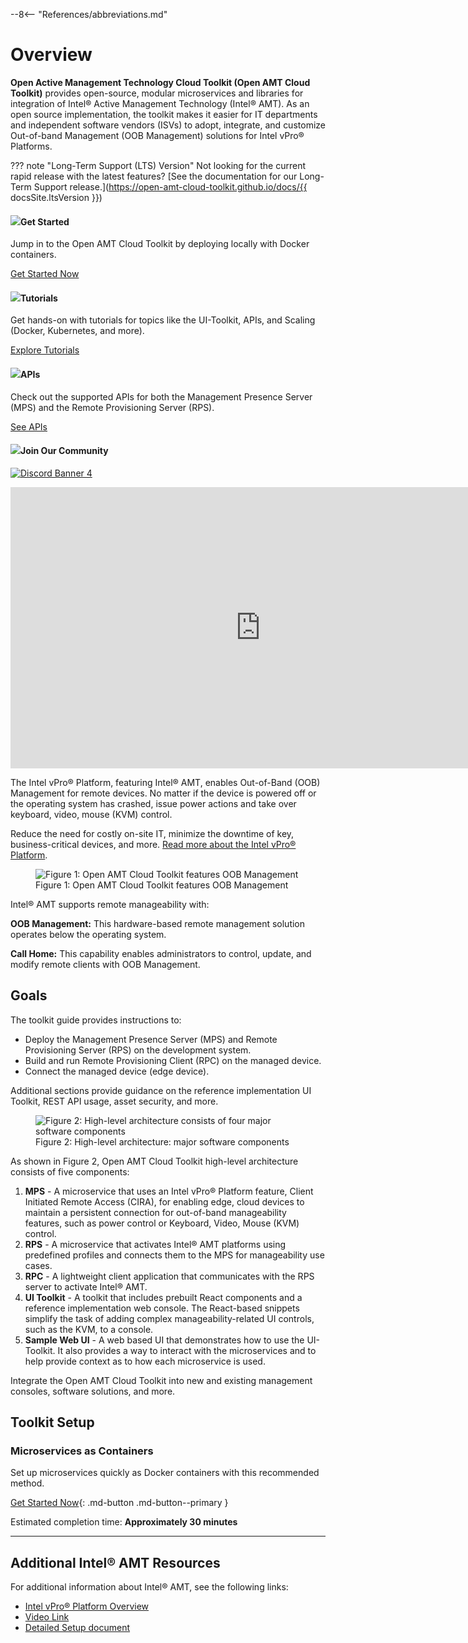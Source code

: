 --8<-- "References/abbreviations.md"

# Overview

**Open Active Management Technology Cloud Toolkit (Open AMT Cloud Toolkit)** provides open-source, modular microservices and libraries for integration of Intel® Active Management Technology (Intel® AMT). As an open source implementation, the toolkit makes it easier for IT departments and independent software vendors (ISVs) to adopt, integrate, and customize Out-of-band Management (OOB Management) solutions for Intel vPro® Platforms.

??? note "Long-Term Support (LTS) Version"
    Not looking for the current rapid release with the latest features? [See the documentation for our Long-Term Support release.](https://open-amt-cloud-toolkit.github.io/docs/{{ docsSite.ltsVersion }})

<div class="home-nav-row">
  <div class="home-nav-column">
    <div class="home-nav-card">
        <h4><img class="home-nav-icons" src="./assets/images/intel/blazing-performance.png"><b>Get Started</b></h4>
        <p>Jump in to the Open AMT Cloud Toolkit by deploying locally with Docker containers.</p>
        <a href="https://open-amt-cloud-toolkit.github.io/docs/{{ docsSite.rapidVersion }}/GetStarted/prerequisites/">Get Started Now</a>
    </div>
  </div>
  <div class="home-nav-column">
    <div class="home-nav-card">
        <h4><img class="home-nav-icons" src="./assets/images/intel/solutions.png"><b>Tutorials</b></h4>
        <p>Get hands-on with tutorials for topics like the UI-Toolkit, APIs, and Scaling (Docker, Kubernetes, and more).</p>
        <a href="https://open-amt-cloud-toolkit.github.io/docs/{{ docsSite.rapidVersion }}/Tutorials/uitoolkitReact/">Explore Tutorials</a>
    </div>
  </div>
  <div class="home-nav-column">
    <div class="home-nav-card">
        <h4><img class="home-nav-icons" src="./assets/images/intel/edge-compute.png"><b>APIs</b></h4>
        <p>Check out the supported APIs for both the Management Presence Server (MPS) and the Remote Provisioning Server (RPS).</p>
        <a href="https://open-amt-cloud-toolkit.github.io/docs/{{ docsSite.rapidVersion }}/APIs/indexMPS/">See APIs</a>
    </div>
  </div>
  <div class="home-nav-column">
    <div class="home-nav-card">
        <h4><img class="home-nav-icons" src="./assets/images/intel/message.png"><b>Join Our Community</b></h4>
        <a target="_blank" href="https://discord.gg/yrcMp2kDWh"><img src="https://discordapp.com/api/guilds/1063200098680582154/widget.png?style=banner4" alt="Discord Banner 4"/></a>
    </div>
  </div>
</div>

<p class="divider"></p>

<div style="text-align:center;">
  <iframe width="800" height="450" src="https://www.youtube.com/embed/ovpvPQi7UGo" title="YouTube video player" frameborder="0" allow="accelerometer; autoplay; clipboard-write; encrypted-media; gyroscope; picture-in-picture" allowfullscreen></iframe>
</div>

The Intel vPro® Platform, featuring Intel® AMT, enables Out-of-Band (OOB) Management for remote devices. No matter if the device is powered off or the operating system has crashed, issue power actions and take over keyboard, video, mouse (KVM) control.

Reduce the need for costly on-site IT, minimize the downtime of key, business-critical devices, and more. [Read more about the Intel vPro® Platform](https://www.intel.com/content/www/us/en/developer/topic-technology/edge-5g/hardware/vpro-platform-retail.html).

<figure class="figure-image">
  <img src="assets\images\OOBManagement.png" alt="Figure 1: Open AMT Cloud Toolkit features OOB Management">
  <figcaption>Figure 1: Open AMT Cloud Toolkit features OOB Management</figcaption>
</figure>
 
 Intel® AMT supports remote manageability with: 

 **OOB Management:** This hardware-based remote management solution operates below the operating system.

**Call Home:** This capability enables administrators to control, update, and modify remote clients with OOB Management.

 
## Goals
The toolkit guide provides instructions to:

- Deploy the Management Presence Server (MPS) and Remote Provisioning Server (RPS) on the development system.
- Build and run Remote Provisioning Client (RPC) on the managed device.
- Connect the managed device (edge device).

Additional sections provide guidance on the reference implementation UI Toolkit, REST API usage, asset security, and more. 

<figure class="figure-image">
  <img src="assets\images\HiLevelArchitecture.png" alt="Figure 2: High-level architecture consists of four major software components">
  <figcaption>Figure 2: High-level architecture: major software components</figcaption>
</figure>

As shown in Figure 2, Open AMT Cloud Toolkit high-level architecture consists of five components:

1. **MPS** - A microservice that uses an Intel vPro® Platform feature, Client Initiated Remote Access (CIRA), for enabling edge, cloud devices to maintain a persistent connection for out-of-band manageability features, such as power control or Keyboard, Video, Mouse (KVM) control.
2. **RPS** - A microservice that activates Intel® AMT platforms using predefined profiles and connects them to the MPS for manageability use cases.
3. **RPC** - A lightweight client application that communicates with the RPS server to activate Intel® AMT.
4. **UI Toolkit** - A toolkit that includes prebuilt React components and a reference implementation web console. The React-based snippets simplify the task of adding complex manageability-related UI controls, such as the KVM, to a console. 
5. **Sample Web UI** - A web based UI that demonstrates how to use the UI-Toolkit. It also provides a way to interact with the microservices and to help provide context as to how each microservice is used.
   
Integrate the Open AMT Cloud Toolkit into new and existing management consoles, software solutions, and more.

## Toolkit Setup

### Microservices as Containers

Set up microservices quickly as Docker containers with this recommended method.

[Get Started Now](GetStarted/prerequisites.md){: .md-button .md-button--primary }

Estimated completion time: **Approximately 30 minutes**

 
-------
## Additional Intel® AMT Resources

For additional information about Intel® AMT, see the following links:

- [Intel vPro® Platform Overview](https://www.intel.com/content/www/us/en/developer/topic-technology/edge-5g/hardware/vpro-platform-retail.html)
- [Video Link](https://www.intel.com/content/www/us/en/support/articles/000026592/technologies.html)
- [Detailed Setup document](https://software.intel.com/en-us/articles/getting-started-with-intel-active-management-technology-amt)
